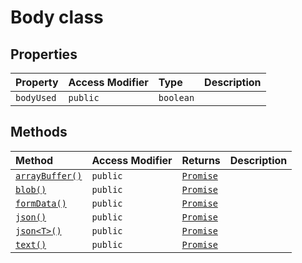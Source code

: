 # Body class









## Properties

| Property	   | Access Modifier | Type	| Description|
|:-------------|:----|:-------|:-----------|
|`bodyUsed`     | `public` | `boolean` |  |




## Methods

| Method	   | Access Modifier | Returns	| Description|
|:-------------|:----|:-------|:-----------|
|[`arrayBuffer()`](arraybuffer-gzhm9.md)     | `public` | [`Promise`](../es6-promise/promise.md)<ArrayBuffer> |  |
|[`blob()`](blob-eubc9.md)     | `public` | [`Promise`](../es6-promise/promise.md)<Blob> |  |
|[`formData()`](formdata-dlps9.md)     | `public` | [`Promise`](../es6-promise/promise.md)<FormData> |  |
|[`json()`](json-9hyk9.md)     | `public` | [`Promise`](../es6-promise/promise.md)<any> |  |
|[`json<T>()`](json<t>-ncn49.md)     | `public` | [`Promise`](../es6-promise/promise.md)<T> |  |
|[`text()`](text-10is9.md)     | `public` | [`Promise`](../es6-promise/promise.md)<string> |  |




